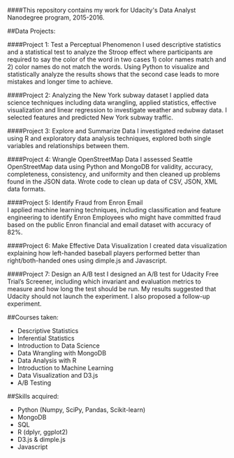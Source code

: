 ####This repository contains my work for Udacity's Data Analyst Nanodegree program, 2015-2016.

##Data Projects:

####Project 1: Test a Perceptual Phenomenon
I used descriptive statistics and a statistical test to analyze the Stroop effect where participants are required to say the color of the word in two cases 1) color names match and 2) color names do not match the words. Using Python to visualize and statistically analyze the results shows that the second case leads to more mistakes and longer time to achieve. 

####Project 2: Analyzing the New York subway dataset
I applied data science techniques including data wrangling, applied statistics, effective visualization and linear regression to investigate weather and subway data. I selected features and predicted New York subway traffic.

####Project 3: Explore and Summarize Data
I investigated redwine dataset using R and exploratory data analysis techniques, explored both single variables and relationships between them.

####Project 4: Wrangle OpenStreetMap Data
I assessed Seattle OpenStreetMap data using Python and MongoDB for validity, accuracy, completeness, consistency, and uniformity  and then cleaned up problems found in the JSON data. Wrote code to clean up data of CSV, JSON, XML data formats.

####Project 5: Identify Fraud from Enron Email  
I applied machine learning techniques, including classification and feature engineering to identify Enron Employees who might have committed fraud based on the public Enron financial and email dataset with accuracy of 82%.

####Project 6: Make Effective Data Visualization
I created data visualization explaining how left-handed baseball players performed better than right/both-handed ones using dimple.js and Javascript.

####Project 7: Design an A/B test
I designed an A/B test for Udacity Free Trial’s Screener, including which invariant and evaluation metrics to measure and how long the test should be run. My results suggested that Udacity should not launch the experiment. I also proposed a follow-up experiment.
                                                                                                                     
##Courses taken:

* Descriptive Statistics
* Inferential Statistics
* Introduction to Data Science
* Data Wrangling with MongoDB
* Data Analysis with R
* Introduction to Machine Learning
* Data Visualization and D3.js
* A/B Testing

##Skills acquired:

* Python (Numpy, SciPy, Pandas, Scikit-learn)
* MongoDB
* SQL
* R (dplyr, ggplot2)
* D3.js & dimple.js
* Javascript
